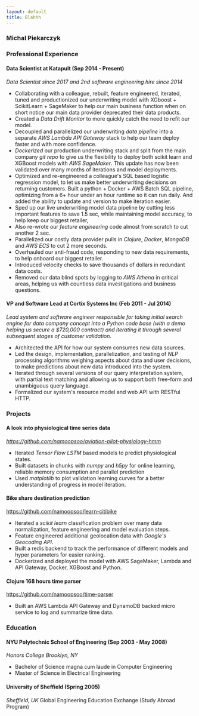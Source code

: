 ```yaml
---
layout: default
title: Blahhh
---
```


### Michal Piekarczyk

### Professional Experience

#### Data Scientist at Katapult (Sep 2014 - Present)
_Data Scientist since 2017 and 2nd software engineering hire since 2014_
* Collaborating with a colleague, rebuilt, feature engineered, iterated, tuned and productionized our underwriting model with XGboost + ScikitLearn + SageMaker to help our main business function when on short notice our main data provider deprecated their data products.
* Created a *Data Drift Monitor* to more quickly catch the need to refit our model.
* Decoupled and parallelized our underwriting *data pipeline* into a separate *AWS Lambda API Gateway* stack to help our team deploy faster and with more confidence.
* *Dockerized* our production underwriting stack and split from the main company *git repo* to give us the flexibility to deploy both scikit learn and XGBoost models with *AWS SageMaker*. This update has now been validated over many months of iterations and model deployments.
*  Optimized and re-engineered a colleague's SQL based logistic regression model, to let us make better underwriting decisions on returning customers. Built a python + Docker + AWS Batch SQL pipeline, optimizing from a 6+ hour under an hour runtime so it can run daily. And added the ability to update and version to make iteration easier.
* Sped up our live underwriting model data pipeline by cutting less important features to save 1.5 sec, while maintaining model accuracy, to help keep our biggest retailer,
* Also re-wrote our *feature engineering* code almost from scratch to cut another 2 sec.
* Parallelized our costly data provider pulls in *Clojure*, *Docker*, *MongoDB* and *AWS ECS* to cut 2 more seconds.
* Overhauled our anti-fraud code, responding to new data requirements, to help onboard our biggest retailer.
* Introduced velocity checks to save thousands of dollars in redundant data costs.
* Removed our data blind spots by logging to *AWS Athena* in critical areas, helping us with countless data investigations and business questions.

#### VP and Software Lead at Cortix Systems Inc (Feb 2011 - Jul 2014)
_Lead system and software engineer responsible for taking initial search engine for data company concept into a Python code base (with a demo helping us secure a \$720,000 contract) and iterating it through several subsequent stages of customer validation._
* Architected the API for how our system consumes new data sources.
* Led the design, implementation, parallelization, and testing of *NLP* processing algorithms weighing aspects about data and user decisions, to make predictions about new data introduced into the system.
* Iterated through several versions of our query interpretation system, with partial text matching and allowing us to support both free-form and unambiguous query language.
* Formalized our system's resource model and web API with RESTful HTTP.

### Projects

#### A look into physiological time series data
_https://github.com/namoopsoo/aviation-pilot-physiology-hmm_
* Iterated *Tensor Flow* *LSTM* based models to predict physiological states.
* Built datasets in chunks with *numpy* and *h5py* for online learning, reliable memory consumption and parallel prediction
* Used *matplotlib* to plot validation learning curves for a better understanding of progress in model iteration.

#### Bike share destination prediction
<a src="https://github.com/namoopsoo/learn-citibike">https://github.com/namoopsoo/learn-citibike</a>

* Iterated a *scikit learn* classification problem over many data normalization, feature engineering and model evaluation steps.
* Feature engineered additional geolocation data with *Google's Geocoding API*.
* Built a redis backend to track the performance of different models and hyper parameters for easier ranking.
* Dockerized and deployed the model with AWS SageMaker, Lambda and API Gateway, Docker, XGBoost and Python.

#### Clojure 168 hours time parser
<a src="https://github.com/namoopsoo/time-parser">https://github.com/namoopsoo/time-parser</a>

* Built an AWS Lambda API Gateway and DynamoDB backed micro service to log and summarize time data.


### Education

#### NYU Polytechnic School of Engineering (Sep 2003 - May 2008)
_Honors College Brooklyn, NY_
* Bachelor of Science magna cum laude in Computer Engineering
* Master of Science in Electrical Engineering

#### University of Sheffield  (Spring 2005)
_Sheffield, UK_
Global Engineering Education Exchange (Study Abroad Program)
